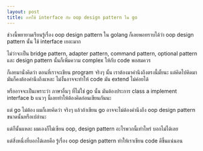 ```yaml
---
layout: post
title: การใช้ interface กับ oop design pattern ใน go
---
```


ช่วงนี้พยายามเรียนรู้เรื่อง oop design pattern ใน golang ก็เลยพอทราบได้ว่า oop design pattern นั้น ใช้ interface เยอะมาก

ไม่ว่าจะเป็น bridge pattern, adapter pattern, command pattern, optional pattern  และ design pattern นั้นก็เพิ่มความ complex ให้กับ code พอสมควร

ก็เลยมานั่งคิดว่า ตอนที่เราจะเขียน program จริงๆ นั้น เราต้องมาคำนึงถึงตรงนี้มั้ยนะ  แต่คิดไปคิดมามันก็คงต้องคำนึงถึงแหละ ไม่งั้นอาจจะทำให้ code มัน extend ไม่ค่อยได้

หรืออาจจะเป็นเพราะว่า ภาษาอื่นๆ ที่ไม่ใช่ go นั้น มันต้องประการ class a implement interface b แนวๆ นี้เลยทำให้ต้องคิดก่อนเขียนกันนะ

แต่ go ไม่ต้อง ผมก็เลยคิดว่า จริงๆ แล้วถ้าเขียน go อาจจะไม่ต้องคำนึงถึง oop design pattern ขนาดนั้นหรือเปล่านะ

แต่ก็นั้นแหละ ผมเองก็ไม่เซียน oop, design pattern อะไรพวกนี้เท่าไหร่ บอกไม่ได้เลย

แต่สิ่งหนึ่งที่บอกได้เลยคือ  รู้เรื่อง oop design pattern ทำให้เราเขียน code ดีขึ้นแน่นอน
